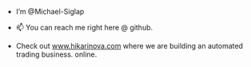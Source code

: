 
- I’m @Michael-Siglap

- 📫 You can reach me right here @ github.

- Check out www.hikarinova.com where we are building an automated trading business. online.
